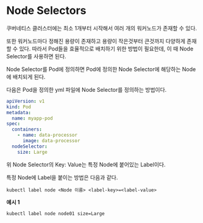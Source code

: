 # Node Selectors

쿠버네티스 클러스터에는 최소 1개부터 시작해서 여러 개의 워커노드가 존재할 수 있다.

또한 워커노드마다 정해진 용량이 존재하고 용량이 작은것부터 큰것까지 다양하게 존재할 수 있다. 따라서 Pod들을 효율적으로 배치하기 위한 방법이 필요한데, 이 때 Node Selector를 사용하면 된다.

Node Selector를 Pod에 정의하면 Pod에 정의한 Node Selector에 해당하는 Node에 배치되게 된다.

다음은 Pod을 정의한 yml 파일에 Node Selector를 정의하는 방법이다.

```yml
apiVersion: v1
kind: Pod
metadata:
  name: myapp-pod
spec:
  containers:
    - name: data-processor
      image: data-processor
  nodeSelector:
    size: Large
```

위 Node Selector의 Key: Value는 특정 Node에 붙어있는 Label이다.

특정 Node에 Label을 붙이는 방법은 다음과 같다.

```shell
kubectl label node <Node 이름> <label-key>=<label-value>
```

**예시 1**

```shell
kubectl label node node01 size=Large
```